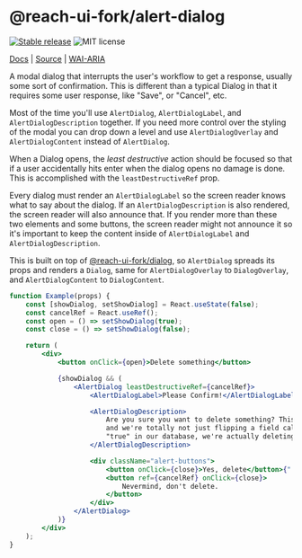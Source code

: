 # @reach-ui-fork/alert-dialog

[![Stable release](https://img.shields.io/npm/v/@reach-ui-fork/alert-dialog.svg)](https://npm.im/@reach-ui-fork/alert-dialog) ![MIT license](https://badgen.now.sh/badge/license/MIT)

[Docs](https://reach.tech/alert-dialog) | [Source](https://github.com/reach/reach-ui/tree/main/packages/alert-dialog) | [WAI-ARIA](https://www.w3.org/TR/wai-aria-practices-1.2/#alertdialog)

A modal dialog that interrupts the user's workflow to get a response, usually some sort of confirmation. This is different than a typical Dialog in that it requires some user response, like "Save", or "Cancel", etc.

Most of the time you'll use `AlertDialog`, `AlertDialogLabel`, and `AlertDialogDescription` together. If you need more control over the styling of the modal you can drop down a level and use `AlertDialogOverlay` and `AlertDialogContent` instead of `AlertDialog`.

When a Dialog opens, the _least destructive_ action should be focused so that if a user accidentally hits enter when the dialog opens no damage is done. This is accomplished with the `leastDestructiveRef` prop.

Every dialog must render an `AlertDialogLabel` so the screen reader knows what to say about the dialog. If an `AlertDialogDescription` is also rendered, the screen reader will also announce that. If you render more than these two elements and some buttons, the screen reader might not announce it so it's important to keep the content inside of `AlertDialogLabel` and `AlertDialogDescription`.

This is built on top of [@reach-ui-fork/dialog](https://reach.tech/dialog), so `AlertDialog` spreads its props and renders a `Dialog`, same for `AlertDialogOverlay` to `DialogOverlay`, and `AlertDialogContent` to `DialogContent`.

```jsx
function Example(props) {
	const [showDialog, setShowDialog] = React.useState(false);
	const cancelRef = React.useRef();
	const open = () => setShowDialog(true);
	const close = () => setShowDialog(false);

	return (
		<div>
			<button onClick={open}>Delete something</button>

			{showDialog && (
				<AlertDialog leastDestructiveRef={cancelRef}>
					<AlertDialogLabel>Please Confirm!</AlertDialogLabel>

					<AlertDialogDescription>
						Are you sure you want to delete something? This action is permanent,
						and we're totally not just flipping a field called "deleted" to
						"true" in our database, we're actually deleting something.
					</AlertDialogDescription>

					<div className="alert-buttons">
						<button onClick={close}>Yes, delete</button>{" "}
						<button ref={cancelRef} onClick={close}>
							Nevermind, don't delete.
						</button>
					</div>
				</AlertDialog>
			)}
		</div>
	);
}
```
